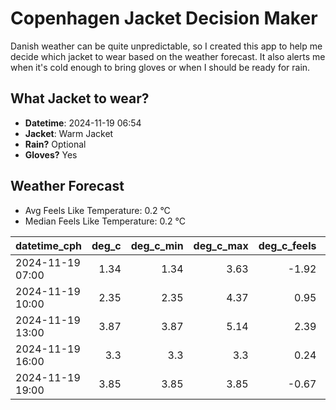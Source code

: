 
# Copenhagen Jacket Decision Maker

Danish weather can be quite unpredictable, so I created this app to help me decide which jacket to wear based on the weather forecast. 
It also alerts me when it's cold enough to bring gloves or when I should be ready for rain.

## What Jacket to wear?

- **Datetime**: 2024-11-19 06:54
- **Jacket**: Warm Jacket
- **Rain?** Optional
- **Gloves?** Yes

## Weather Forecast
- Avg Feels Like Temperature: 0.2 °C
- Median Feels Like Temperature: 0.2 °C

| datetime_cph     |   deg_c |   deg_c_min |   deg_c_max |   deg_c_feels | weather   | wind   | rain   |
|:-----------------|--------:|------------:|------------:|--------------:|:----------|:-------|:-------|
| 2024-11-19 07:00 |    1.34 |        1.34 |        3.63 |         -1.92 | Clouds    | Low    | None   |
| 2024-11-19 10:00 |    2.35 |        2.35 |        4.37 |          0.95 | Clouds    | Low    | None   |
| 2024-11-19 13:00 |    3.87 |        3.87 |        5.14 |          2.39 | Rain      | Low    | Low    |
| 2024-11-19 16:00 |    3.3  |        3.3  |        3.3  |          0.24 | Rain      | Low    | Low    |
| 2024-11-19 19:00 |    3.85 |        3.85 |        3.85 |         -0.67 | Snow      | Medium | None   |
        